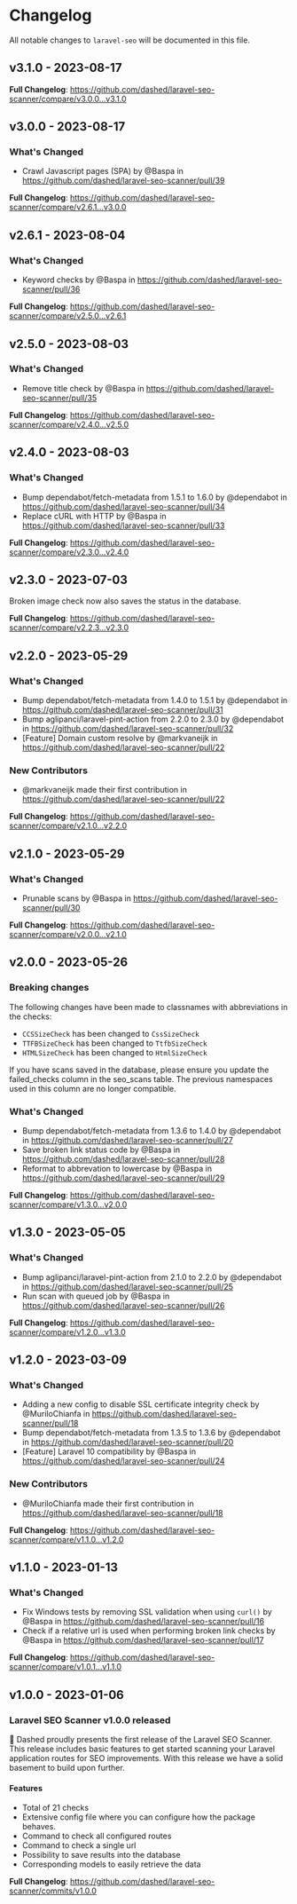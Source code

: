 # Changelog

All notable changes to `laravel-seo` will be documented in this file.

## v3.1.0 - 2023-08-17

**Full Changelog**: https://github.com/dashed/laravel-seo-scanner/compare/v3.0.0...v3.1.0

## v3.0.0 - 2023-08-17

### What's Changed

- Crawl Javascript pages (SPA) by @Baspa in https://github.com/dashed/laravel-seo-scanner/pull/39

**Full Changelog**: https://github.com/dashed/laravel-seo-scanner/compare/v2.6.1...v3.0.0

## v2.6.1 - 2023-08-04

### What's Changed

- Keyword checks by @Baspa in https://github.com/dashed/laravel-seo-scanner/pull/36

**Full Changelog**: https://github.com/dashed/laravel-seo-scanner/compare/v2.5.0...v2.6.1

## v2.5.0 - 2023-08-03

### What's Changed

- Remove title check by @Baspa in https://github.com/dashed/laravel-seo-scanner/pull/35

**Full Changelog**: https://github.com/dashed/laravel-seo-scanner/compare/v2.4.0...v2.5.0

## v2.4.0 - 2023-08-03

### What's Changed

- Bump dependabot/fetch-metadata from 1.5.1 to 1.6.0 by @dependabot in https://github.com/dashed/laravel-seo-scanner/pull/34
- Replace cURL with HTTP by @Baspa in https://github.com/dashed/laravel-seo-scanner/pull/33

**Full Changelog**: https://github.com/dashed/laravel-seo-scanner/compare/v2.3.0...v2.4.0

## v2.3.0 - 2023-07-03

Broken image check now also saves the status in the database.

**Full Changelog**: https://github.com/dashed/laravel-seo-scanner/compare/v2.2.3...v2.3.0

## v2.2.0 - 2023-05-29

### What's Changed

- Bump dependabot/fetch-metadata from 1.4.0 to 1.5.1 by @dependabot in https://github.com/dashed/laravel-seo-scanner/pull/31
- Bump aglipanci/laravel-pint-action from 2.2.0 to 2.3.0 by @dependabot in https://github.com/dashed/laravel-seo-scanner/pull/32
- [Feature] Domain custom resolve by @markvaneijk in https://github.com/dashed/laravel-seo-scanner/pull/22

### New Contributors

- @markvaneijk made their first contribution in https://github.com/dashed/laravel-seo-scanner/pull/22

**Full Changelog**: https://github.com/dashed/laravel-seo-scanner/compare/v2.1.0...v2.2.0

## v2.1.0 - 2023-05-29

### What's Changed

- Prunable scans by @Baspa in https://github.com/dashed/laravel-seo-scanner/pull/30

**Full Changelog**: https://github.com/dashed/laravel-seo-scanner/compare/v2.0.0...v2.1.0

## v2.0.0 - 2023-05-26

### Breaking changes

The following changes have been made to classnames with abbreviations in the checks:

- `CCSSizeCheck` has been changed to `CssSizeCheck`
- `TTFBSizeCheck` has been changed to `TtfbSizeCheck`
- `HTMLSizeCheck` has been changed to `HtmlSizeCheck`

If you have scans saved in the database, please ensure you update the failed_checks column in the seo_scans table. The previous namespaces used in this column are no longer compatible.

### What's Changed

- Bump dependabot/fetch-metadata from 1.3.6 to 1.4.0 by @dependabot in https://github.com/dashed/laravel-seo-scanner/pull/27
- Save broken link status code by @Baspa in https://github.com/dashed/laravel-seo-scanner/pull/28
- Reformat to abbrevation to lowercase by @Baspa in https://github.com/dashed/laravel-seo-scanner/pull/29

**Full Changelog**: https://github.com/dashed/laravel-seo-scanner/compare/v1.3.0...v2.0.0

## v1.3.0 - 2023-05-05

### What's Changed

- Bump aglipanci/laravel-pint-action from 2.1.0 to 2.2.0 by @dependabot in https://github.com/dashed/laravel-seo-scanner/pull/25
- Run scan with queued job by @Baspa in https://github.com/dashed/laravel-seo-scanner/pull/26

**Full Changelog**: https://github.com/dashed/laravel-seo-scanner/compare/v1.2.0...v1.3.0

## v1.2.0 - 2023-03-09

### What's Changed

- Adding a new config to disable SSL certificate integrity check by @MuriloChianfa in https://github.com/dashed/laravel-seo-scanner/pull/18
- Bump dependabot/fetch-metadata from 1.3.5 to 1.3.6 by @dependabot in https://github.com/dashed/laravel-seo-scanner/pull/20
- [Feature] Laravel 10 compatibility by @Baspa in https://github.com/dashed/laravel-seo-scanner/pull/24

### New Contributors

- @MuriloChianfa made their first contribution in https://github.com/dashed/laravel-seo-scanner/pull/18

**Full Changelog**: https://github.com/dashed/laravel-seo-scanner/compare/v1.1.0...v1.2.0

## v1.1.0 - 2023-01-13

### What's Changed

- Fix Windows tests by removing SSL validation when using `curl()` by @Baspa in https://github.com/dashed/laravel-seo-scanner/pull/16
- Check if a relative url is used when performing broken link checks by @Baspa in https://github.com/dashed/laravel-seo-scanner/pull/17

**Full Changelog**: https://github.com/dashed/laravel-seo-scanner/compare/v1.0.1...v1.1.0

## v1.0.0 - 2023-01-06

### Laravel SEO Scanner v1.0.0 released

🚀 Dashed proudly presents the first release of the Laravel SEO Scanner. This release includes basic features to get started scanning your Laravel application routes for SEO improvements. With this release we have a solid basement to build upon further.

#### Features

- Total of 21 checks
- Extensive config file where you can configure how the package behaves.
- Command to check all configured routes
- Command to check a single url
- Possibility to save results into the database
- Corresponding models to easily retrieve the data

**Full Changelog**: https://github.com/dashed/laravel-seo-scanner/commits/v1.0.0
